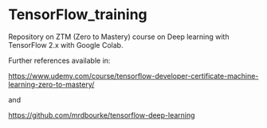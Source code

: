 # TensorFlow_training

Repository on ZTM (Zero to Mastery) course on Deep learning with TensorFlow 2.x with Google Colab. 

Further references available in: 

https://www.udemy.com/course/tensorflow-developer-certificate-machine-learning-zero-to-mastery/

and 

https://github.com/mrdbourke/tensorflow-deep-learning
